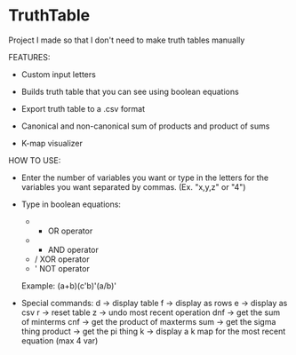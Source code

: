 # TruthTable
Project I made so that I don't need to make truth tables manually 

FEATURES:
- Custom input letters 

- Builds truth table that you can see using boolean equations

- Export truth table to a .csv format

- Canonical and non-canonical sum of products and product of sums

- K-map visualizer


HOW TO USE:
- Enter the number of variables you want or type in the letters for the variables you want separated by commas. (Ex. "x,y,z" or "4")

- Type in boolean equations:
  - + OR operator
  - * AND operator
  - / XOR operator
  - ' NOT operator
  
  Example: (a+b)(c'b)'(a/b)'
  
- Special commands:
  d       -> display table
  f       -> display as rows
  e       -> display as csv
  r       -> reset table
  z       -> undo most recent operation
  dnf     -> get the sum of minterms
  cnf     -> get the product of maxterms
  sum     -> get the sigma thing
  product -> get the pi thing
  k       -> display a k map for the most recent equation (max 4 var)
